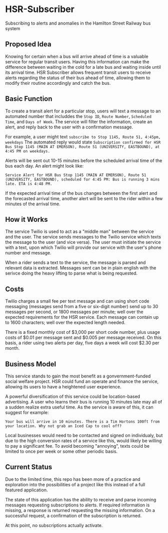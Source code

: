 # HSR-Subscriber


Subscribing to alerts and anomalies in the Hamilton Street Railway bus system

## Proposed Idea

Knowing for certain when a bus will arrive ahead of time is a valuable service for regular transit users. Having this information can make the difference between waiting in the cold for a late bus and waiting inside until its arrival time. HSR Subscriber allows frequent transit users to receive alerts regarding the status of their bus ahead of time, allowing them to modify their routine accordingly and catch the bus.

## Basic Function

To create a transit alert for a particular stop, users will text a message to an automated number that includdes the `Stop ID`, `Route Number`, `Scheduled Time`, and `Days of Week`. The service will filter the information, create an alert, and reply back to the user with a confirmation message.

For example, a user might text `subscribe to Stop 1145, Route 51, 4:45pm, weekdays`
The automated reply would state `Subscription confirmed for HSR Bus Stop 1145 (MAIN AT EMERSON), Route 51 (UNIVERSITY, EASTBOUND), at 4:45 PM on weekdays.`

Alerts will be sent out 10-15 minutes before the scheduled arrival time of the bus each day. An alert might look like:

`Service Alert for HSR Bus Stop 1145 (MAIN AT EMERSON), Route 51 (UNIVERSITY, EASTBOUND), scheduled for 4:45 PM: Bus is running 3 mins late. ETA is 4:48 PM.`

If the expected arrival time of the bus changes between the first alert and the forecasted arrival time, another alert will be sent to the rider within a few minutes of the arrival time.

## How it Works

The service Twilio is used to act as a "middle man" between the service and the user. The service sends messages to the Twilio service which texts the message to the user (and vice versa). The user must initiate the service with a text, upon which Twilio will provide our service with the user's phone number and message.

When a rider sends a text to the service, the message is parsed and relevant data is extracted. Messages sent can be in plain english with the serivce doing the heavy lifting to parse what is being requested.

## Costs

Twilio charges a small fee per text message and can using short code messaging (messages send from a five or six-digit number) send up to 30 messages per second, or 1800 messages per minute; well over the expected requirements for the HSR service. Each message can contain up to 1600 characters; well over the expected length needed.

There is a fixed monthly cost of $3,000 per short code number, plus usage costs of $0.01 per message sent and $0.005 per message received. On this basis, a rider using two alerts per day, five days a week will cost $2.30 per month.

## Business Model

This service stands to gain the most benefit as a gonvernment-funded social welfare project. HSR could fund an operate and finance the service, allowing its users to have a heightened user experience. 

A powerful diversification of this service could be location-based advertising. A user who learns their bus is running 10 minutes late may all of a sudden realize extra useful time. As the service is aware of this, it can suggest for example:

`Your bus will arrive in 10 minutes. There is a Tim Hortons 100ft from your location. Why not grab an Iced Cap to cool off?`

Local businesses would need to be contacted and signed on individualy, but due to the high conversion rates of a service like this, would likely be willing to pay a significant fee. To avoid becoming "annoying", texts could be limited to once per week or some other periodic basis.

## Current Status

Due to the limited time, this repo has been more of a practice and exploration into the possibilities of a project like this instead of a full featured application.

The state of this application has the ability to receive and parse incoming messages requesting subscriptions to alerts. If required information is missing, a response is returned requesting the missing information. On a successful request, a confirmation of the subscription is returned.

At this point, no subscriptions actually activate.
